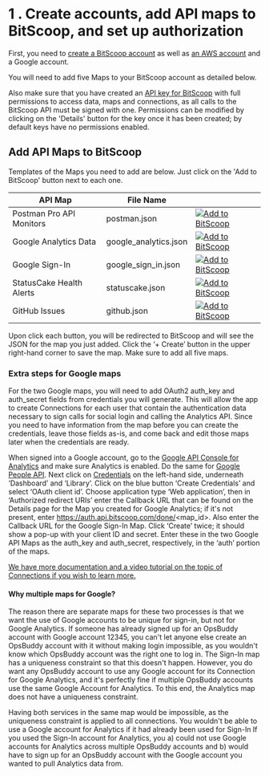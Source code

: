 # 1 . Create accounts, add API maps to BitScoop, and set up authorization
First, you need to [create a BitScoop account](https://bitscoop.com/signup) as well as [an AWS account](https://portal.aws.amazon.com/billing/signup) and a Google account.

You will need to add five Maps to your BitScoop account as detailed below.

Also make sure that you have created an [API key for BitScoop](https://bitscoop.com/keys) with full permissions to access data, maps and connections, as all calls to the BitScoop API must be signed with one.
Permissions can be modified by clicking on the 'Details' button for the key once it has been created; by default keys have no permissions enabled.

## Add API Maps to BitScoop

Templates of the Maps you need to add are below.
Just click on the 'Add to BitScoop' button next to each one.

| API Map   | File Name       |                                                                                                                                                                                                                                    |
|----------------|-----------------|------------------------------------------------------------------------------------------------------------------------------------------------------------------------------------------------------------------------------------|
| Postman Pro API Monitors | postman.json | [![Add to BitScoop](https://assets.bitscoop.com/github/AddBitScoopXSmall.png)](https://bitscoop.com/maps/create?source=https://raw.githubusercontent.com/bitscooplabs/bitscoop-ops-buddy/master/fixtures/maps/postman.json) |
| Google Analytics Data | google_analytics.json | [![Add to BitScoop](https://assets.bitscoop.com/github/AddBitScoopXSmall.png)](https://bitscoop.com/maps/create?source=https://raw.githubusercontent.com/bitscooplabs/bitscoop-ops-buddy/master/fixtures/maps/google_analytics.json) |
| Google Sign-In | google_sign_in.json | [![Add to BitScoop](https://assets.bitscoop.com/github/AddBitScoopXSmall.png)](https://bitscoop.com/maps/create?source=https://raw.githubusercontent.com/bitscooplabs/bitscoop-ops-buddy/master/fixtures/maps/google_sign_in.json) |
| StatusCake Health Alerts | statuscake.json | [![Add to BitScoop](https://assets.bitscoop.com/github/AddBitScoopXSmall.png)](https://bitscoop.com/maps/create?source=https://raw.githubusercontent.com/bitscooplabs/bitscoop-ops-buddy/master/fixtures/maps/statuscake.json) |
| GitHub Issues | github.json | [![Add to BitScoop](https://assets.bitscoop.com/github/AddBitScoopXSmall.png)](https://bitscoop.com/maps/create?source=https://raw.githubusercontent.com/bitscooplabs/bitscoop-ops-buddy/master/fixtures/maps/github.json) |

Upon click each button, you will be redirected to BitScoop and will see the JSON for the map you just added.
Click the ‘+ Create’ button in the upper right-hand corner to save the map.
Make sure to add all five maps.

### Extra steps for Google maps
For the two Google maps, you will need to add OAuth2 auth_key and auth_secret fields from credentials you will generate.
This will allow the app to create Connections for each user that contain the authentication data necessary to sign calls for social login and calling the Analytics API.
Since you need to have information from the map before you can create the credentials, leave those fields as-is, and come back and edit those maps later when the credentials are ready.

When signed into a Google account, go to the [Google API Console for Analytics](https://console.developers.google.com/apis/api/analytics.googleapis.com/overview) and make sure Analytics is enabled.
Do the same for [Google People API](https://console.developers.google.com/apis/api/people.googleapis.com/overview).
Next click on [Credentials](https://console.developers.google.com/apis/credentials) on the left-hand side, underneath ‘Dashboard’ and ‘Library’.
Click on the blue button ‘Create Credentials’ and select ‘OAuth client id’.
Choose application type ‘Web application’, then in ‘Authorized redirect URIs’ enter the Callback URL that can be found on the Details page for the Map you created for Google Analytics; if it's not present, enter https://auth.api.bitscoop.com/done/<map_id>.
Also enter the Callback URL for the Google Sign-In Map.
Click ‘Create’ twice; it should show a pop-up with your client ID and secret.
Enter these in the two Google API Maps as the auth_key and auth_secret, respectively, in the ‘auth’ portion of the maps.

[We have more documentation and a video tutorial on the topic of Connections if you wish to learn more.](https://bitscoop.com/learn)

#### Why multiple maps for Google?

The reason there are separate maps for these two processes is that we want the use of Google accounts to be unique for sign-in, but not for Google Analytics.
If someone has already signed up for an OpsBuddy account with Google account 12345, you can't let anyone else create an OpsBuddy account with it without making login impossible, as you wouldn't know which OpsBuddy account was the right one to log in.
The Sign-In map has a uniqueness constraint so that this doesn't happen.
However, you do want any OpsBuddy account to use any Google account for its Connection for Google Analytics, and it's perfectly fine if multiple OpsBuddy accounts use the same Google Account for Analytics.
To this end, the Analytics map does not have a uniqueness constraint.

Having both services in the same map would be impossible, as the uniqueness constraint is applied to all connections.
You wouldn't be able to use a Google account for Analytics if it had already been used for Sign-In
If you used the Sign-In account for Analytics, you a) could not use Google accounts for Analytics across multiple OpsBuddy accounts and b) would have to sign up for an OpsBuddy account with the Google account you wanted to pull Analytics data from.
